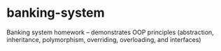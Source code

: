 # banking-system
Banking system homework – demonstrates OOP principles (abstraction, inheritance, polymorphism, overriding, overloading, and interfaces)

